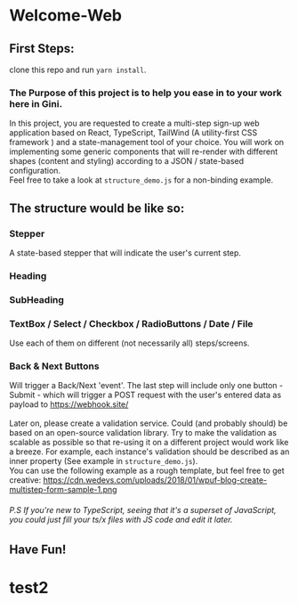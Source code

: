 # Welcome-Web
## First Steps:
clone this repo and run `yarn install`.
### The Purpose of this project is to help you ease in to your work here in Gini.
In this project, you are requested to create a multi-step sign-up web application based on React, TypeScript, TailWind (A utility-first CSS framework ) and a state-management tool of your choice. 
You will work on implementing some generic components that will re-render with different shapes (content and styling) according to a JSON / state-based configuration. <br/>
Feel free to take a look at `structure_demo.js` for a non-binding example. <br/>
## The structure would be like so:
### Stepper
A state-based stepper that will indicate the user's current step.
### Heading
### SubHeading
### TextBox / Select / Checkbox / RadioButtons / Date / File
Use each of them on different (not necessarily all) steps/screens.
### Back & Next Buttons
Will trigger a Back/Next 'event'. The last step will include only one button - Submit - which will trigger a POST request with the user's entered data as payload to https://webhook.site/ <br/> <br/>
Later on, please create a validation service. Could (and probably should) be based on an open-source validation library.
Try to make the validation as scalable as possible so that re-using it on a different project would work like a breeze. For example, each instance's validation should be described as an inner property (See example in `structure_demo.js`). <br/>
You can use the following example as a rough template, but feel free to get creative: https://cdn.wedevs.com/uploads/2018/01/wpuf-blog-create-multistep-form-sample-1.png <br/>
###### P.S If you're new to TypeScript, seeing that it's a superset of JavaScript, you could just fill your ts/x files with JS code and edit it later.

## Have Fun!

# test2